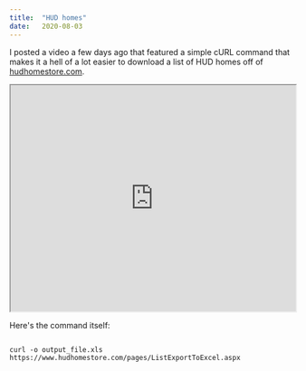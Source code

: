 ```yaml
---
title:  "HUD homes"
date:   2020-08-03
---
```


I posted a video a few days ago that featured a simple cURL command that makes it a hell of a lot easier to download a list of HUD homes off of [hudhomestore.com](https://www.hudhomestore.com).

<div class="embed-responsive embed-responsive-16by9">
<iframe class="embed-responsive-item" width="100%" height="400" src="https://www.youtube.com/embed/z-GLikPMNOc" allowfullscreen></iframe>
</div>

Here's the command itself:

```

curl -o output_file.xls https://www.hudhomestore.com/pages/ListExportToExcel.aspx

```
